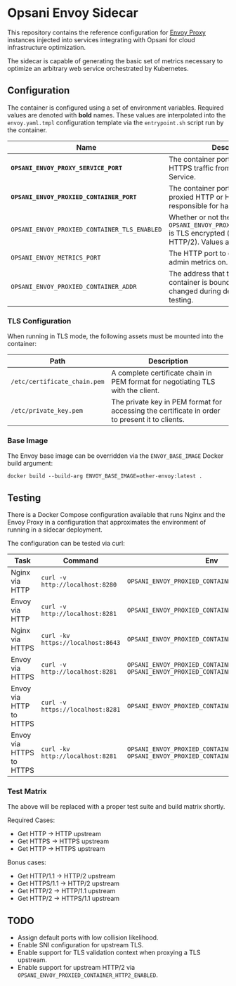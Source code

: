 # Opsani Envoy Sidecar

This repository contains the reference configuration for [Envoy Proxy]() instances
injected into services integrating with Opsani for cloud infrastructure
optimization.

The sidecar is capable of generating the basic set of metrics necessary to
optimize an arbitrary web service orchestrated by Kubernetes.

## Configuration

The container is configured using a set of environment variables. Required values
are denoted with **bold** names. These values are interpolated into the `envoy.yaml.tmpl` configuration
template via the `entrypoint.sh` script run by the container.

| Name | Description | Default |
|------|-------------|---------|
| **`OPSANI_ENVOY_PROXY_SERVICE_PORT`** | The container port receiving HTTP or HTTPS traffic from a Kubernetes Service. | `80` |
| **`OPSANI_ENVOY_PROXIED_CONTAINER_PORT`** | The container port exposing the proxied HTTP or HTTPS application responsible for handling the requests. | `8080` |
| `OPSANI_ENVOY_PROXIED_CONTAINER_TLS_ENABLED` | Whether or not the `OPSANI_ENVOY_PROXIED_CONTAINER_PORT` is TLS encrypted (i.e. HTTPS or HTTP/2). Values are `true` or `false`. | `false` |
| `OPSANI_ENVOY_METRICS_PORT`| The HTTP port to expose Envoy admin metrics on. | `9901` |
| `OPSANI_ENVOY_PROXIED_CONTAINER_ADDR` | The address that the proxied container is bound to. This is only changed during development and testing. | `127.0.0.1` |

### TLS Configuration

When running in TLS mode, the following assets must be mounted into the container:

| Path | Description |
|------|-------------|
| `/etc/certificate_chain.pem` | A complete certificate chain in PEM format for negotiating TLS with the client. |
| `/etc/private_key.pem` | The private key in PEM format for accessing the certificate in order to present it to clients.

### Base Image

The Envoy base image can be overridden via the `ENVOY_BASE_IMAGE` Docker
build argument:

```console
docker build --build-arg ENVOY_BASE_IMAGE=other-envoy:latest .
```

## Testing

There is a Docker Compose configuration available that runs Nginx and the Envoy Proxy in a configuration that approximates
the environment of running in a sidecar deployment.

The configuration can be tested via curl:

| Task | Command | Env |
|------|---------|-----|
| Nginx via HTTP | `curl -v http://localhost:8280` | `OPSANI_ENVOY_PROXIED_CONTAINER_PORT=80` |
| Envoy via HTTP | `curl -v http://localhost:8281` | `OPSANI_ENVOY_PROXIED_CONTAINER_PORT=80` |
| Nginx via HTTPS | `curl -kv https://localhost:8643` | `OPSANI_ENVOY_PROXIED_CONTAINER_PORT=80` |
| Envoy via HTTPS | `curl -v http://localhost:8281` |  `OPSANI_ENVOY_PROXIED_CONTAINER_PORT=80, OPSANI_ENVOY_PROXIED_CONTAINER_TLS_ENABLED=true` |
| Envoy via HTTP to HTTPS | `curl -v https://localhost:8281` | `OPSANI_ENVOY_PROXIED_CONTAINER_PORT=443` |
| Envoy via HTTPS to HTTPS | `curl -kv http://localhost:8281` |  `OPSANI_ENVOY_PROXIED_CONTAINER_PORT=443, OPSANI_ENVOY_PROXIED_CONTAINER_TLS_ENABLED=true` |

### Test Matrix

The above will be replaced with a proper test suite and build matrix shortly.

Required Cases:
- Get HTTP -> HTTP upstream
- Get HTTPS -> HTTPS upstream
- Get HTTP -> HTTPS upstream

Bonus cases:
- Get HTTP/1.1 -> HTTP/2 upstream
- Get HTTPS/1.1 -> HTTP/2 upstream
- Get HTTP/2 -> HTTP/1.1 upstream
- Get HTTP/2 -> HTTPS/1.1 upstream

## TODO

- Assign default ports with low collision likelihood.
- Enable SNI configuration for upstream TLS.
- Enable support for TLS validation context when proxying a TLS upstream.
- Enable support for upstream HTTP/2 via `OPSANI_ENVOY_PROXIED_CONTAINER_HTTP2_ENABLED`.
